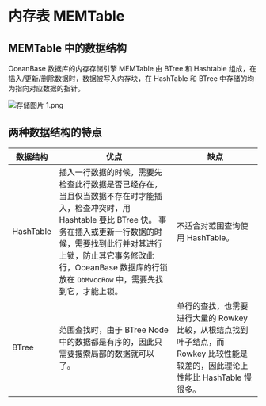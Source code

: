 内存表 MEMTable 
=================================



MEMTable 中的数据结构 
------------------------

OceanBase 数据库的内存存储引擎 MEMTable 由 BTree 和 Hashtable 组成，在插入/更新/删除数据时，数据被写入内存块，在 HashTable 和 BTree 中存储的均为指向对应数据的指针。 

![存储图片 1.png](https://static-aliyun-doc.oss-accelerate.aliyuncs.com/assets/img/zh-CN/3317076061/p184508.png "存储图片 1.png")

两种数据结构的特点 
------------------



| **数据结构**  |                                                                                    **优点**                                                                                     |                                    **缺点**                                     |
|-----------|-------------------------------------------------------------------------------------------------------------------------------------------------------------------------------|-------------------------------------------------------------------------------|
| HashTable | 插入一行数据的时候，需要先检查此行数据是否已经存在，当且仅当数据不存在时才能插入，检查冲突时，用 Hashtable 要比 BTree 快。 事务在插入或更新一行数据的时候，需要找到此行并对其进行上锁，防止其它事务修改此行，OceanBase 数据库的行锁放在 `ObMvccRow` 中，需要先找到它，才能上锁。 | 不适合对范围查询使用 HashTable。                                                         |
| BTree     | 范围查找时，由于 BTree Node 中的数据都是有序的，因此只需要搜索局部的数据就可以了。                                                                                                                               | 单行的查找，也需要进行大量的 Rowkey 比较，从根结点找到叶子结点，而 Rowkey 比较性能是较差的，因此理论上性能比 HashTable 慢很多。 |



